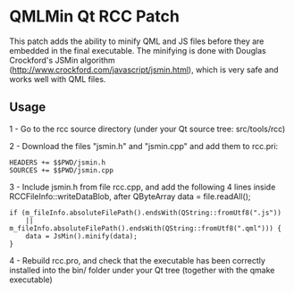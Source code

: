 QMLMin Qt RCC Patch
===================

This patch adds the ability to minify QML and JS files before they are embedded in the final executable. The minifying is done with Douglas Crockford's JSMin algorithm (http://www.crockford.com/javascript/jsmin.html), which is very safe and works well with QML files.

Usage
-----

1 - Go to the rcc source directory (under your Qt source tree: src/tools/rcc)

2 - Download the files "jsmin.h" and "jsmin.cpp" and add them to rcc.pri:

	HEADERS += $$PWD/jsmin.h
	SOURCES += $$PWD/jsmin.cpp
	
3 - Include jsmin.h from file rcc.cpp, and add the following 4 lines inside RCCFileInfo::writeDataBlob, after QByteArray data = file.readAll();

	if (m_fileInfo.absoluteFilePath().endsWith(QString::fromUtf8(".js"))
		|| m_fileInfo.absoluteFilePath().endsWith(QString::fromUtf8(".qml"))) {
		data = JsMin().minify(data);
	}

4 - Rebuild rcc.pro, and check that the executable has been correctly installed into the bin/ folder under your Qt tree (together with the qmake executable)